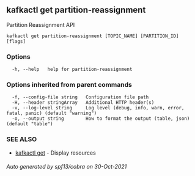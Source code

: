 ## kafkactl get partition-reassignment

Partition Reassignment API

```
kafkactl get partition-reassignment [TOPIC_NAME] [PARTITION_ID] [flags]
```

### Options

```
  -h, --help   help for partition-reassignment
```

### Options inherited from parent commands

```
  -f, --config-file string   Configuration file path
  -H, --header stringArray   Additional HTTP header(s)
  -v, --log-level string     Log level (debug, info, warn, error, fatal, panic) (default "warning")
  -o, --output string        How to format the output (table, json) (default "table")
```

### SEE ALSO

* [kafkactl get](kafkactl_get.md)	 - Display resources

###### Auto generated by spf13/cobra on 30-Oct-2021
